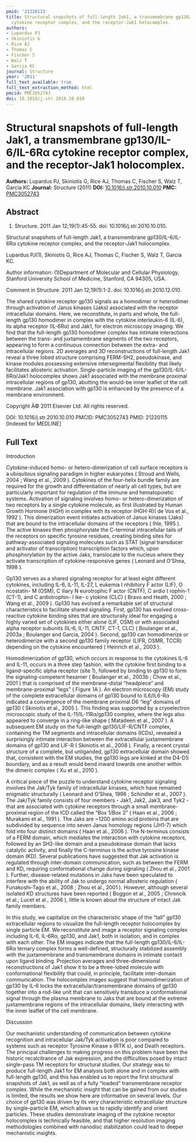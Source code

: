 ```yaml
---
pmid: '21220115'
title: Structural snapshots of full-length Jak1, a transmembrane gp130/IL-6/IL-6Rα
  cytokine receptor complex, and the receptor-Jak1 holocomplex.
authors:
- Lupardus PJ
- Skiniotis G
- Rice AJ
- Thomas C
- Fischer S
- Walz T
- Garcia KC
journal: Structure
year: '2011'
full_text_available: true
full_text_extraction_method: html
pmcid: PMC3052743
doi: 10.1016/j.str.2010.10.010
---
```


# Structural snapshots of full-length Jak1, a transmembrane gp130/IL-6/IL-6Rα cytokine receptor complex, and the receptor-Jak1 holocomplex.
**Authors:** Lupardus PJ, Skiniotis G, Rice AJ, Thomas C, Fischer S, Walz T, Garcia KC
**Journal:** Structure (2011)
**DOI:** [10.1016/j.str.2010.10.010](https://doi.org/10.1016/j.str.2010.10.010)
**PMC:** [PMC3052743](https://www.ncbi.nlm.nih.gov/pmc/articles/PMC3052743/)

## Abstract

1. Structure. 2011 Jan 12;19(1):45-55. doi: 10.1016/j.str.2010.10.010.

Structural snapshots of full-length Jak1, a transmembrane gp130/IL-6/IL-6Rα 
cytokine receptor complex, and the receptor-Jak1 holocomplex.

Lupardus PJ(1), Skiniotis G, Rice AJ, Thomas C, Fischer S, Walz T, Garcia KC.

Author information:
(1)Department of Molecular and Cellular Physiology, Stanford University School 
of Medicine, Stanford, CA 94305, USA.

Comment in
    Structure. 2011 Jan 12;19(1):1-2. doi: 10.1016/j.str.2010.12.010.

The shared cytokine receptor gp130 signals as a homodimer or heterodimer through 
activation of Janus kinases (Jaks) associated with the receptor intracellular 
domains. Here, we reconstitute, in parts and whole, the full-length gp130 
homodimer in complex with the cytokine interleukin-6 (IL-6), its alpha receptor 
(IL-6Rα) and Jak1, for electron microscopy imaging. We find that the full-length 
gp130 homodimer complex has intimate interactions between the trans- and 
juxtamembrane segments of the two receptors, appearing to form a continuous 
connection between the extra- and intracellular regions. 2D averages and 3D 
reconstructions of full-length Jak1 reveal a three lobed structure comprising 
FERM-SH2, pseudokinase, and kinase modules possessing extensive intersegmental 
flexibility that likely facilitates allosteric activation. Single-particle 
imaging of the gp130/IL-6/IL-6Rα/Jak1 holocomplex shows Jak1 associated with the 
membrane proximal intracellular regions of gp130, abutting the would-be inner 
leaflet of the cell membrane. Jak1 association with gp130 is enhanced by the 
presence of a membrane environment.

Copyright Â© 2011 Elsevier Ltd. All rights reserved.

DOI: 10.1016/j.str.2010.10.010
PMCID: PMC3052743
PMID: 21220115 [Indexed for MEDLINE]

## Full Text

Introduction

Cytokine-induced homo- or hetero-dimerization of cell surface receptors is a ubiquitous signaling paradigm in higher eukaryotes ( Stroud and Wells, 2004 ; Wang et al., 2009 ). Cytokines of the four-helix bundle family are required for the growth and differentiation of nearly all cell types, but are particularly important for regulation of the immune and hematopoietic systems. Activation of signaling involves homo- or hetero-dimerization of two receptors by a single cytokine molecule, as first illustrated by Human Growth Hormone (HGH) in complex with its receptor (HGH-R)( de Vos et al., 1992 ). This dimerization event initiates activation of Janus kinases (Jaks) that are bound to the intracellular domains of the receptors ( Ihle, 1995 ). The active kinases then phosphorylate the C-terminal intracellular tails of the receptors on specific tyrosine residues, creating binding sites for pathway-associated signaling molecules such as STAT (signal transducer and activator of transcription) transcription factors which, upon phosphorylation by the active Jaks, translocate to the nucleus where they activate transcription of cytokine-responsive genes ( Leonard and O’Shea, 1998 ).

Gp130 serves as a shared signaling receptor for at least eight different cytokines, including IL-6, IL-11, IL-27, L eukemia I nhibitory F actor (LIF), O ncostatin- M (OSM), C iliary N eurotrophic F actor (CNTF), C ardio t rophin-1 (CT-1), and C ardiotrophin- l ike- c ytokine (CLC) ( Bravo and Heath, 2000 ; Wang et al., 2009 ). Gp130 has evolved a remarkable set of structural characteristics to facilitate shared signaling. First, gp130 has evolved cross-reactive cytokine binding sites that are structurally ideal for engaging a highly varied set of cytokines either alone (LIF, OSM) or with associated alpha receptor subunits (IL-6, IL-11, CNTF, CT-1, CLC) ( Boulanger et al., 2003a ; Boulanger and Garcia, 2004 ). Second, gp130 can homodimerize or heterodimerize with a second gp130 family receptor (LIFR, OSMR, TCCR) depending on the cytokine encountered ( Heinrich et al., 2003 ).

Homodimerization of gp130, which occurs in response to the cytokines IL-6 and IL-11, occurs in a three step fashion, with the cytokine first binding to a ligand-specific alpha receptor (site 1), followed by binding to gp130 to form the signaling-competent hexamer ( Boulanger et al., 2003b ; Chow et al., 2001 ) that is comprised of the membrane-distal “headpiece” and membrane-proximal “legs” ( Figure 1A ). An electron microscopy (EM) study of the complete extracellular domains of gp130 bound to IL6/IL6-Rα indicated a convergence of the membrane proximal D6 “leg” domains of gp130 ( Skiniotis et al., 2005 ). This finding was supported by a cryoelectron microscopic study of the IL-11/IL-11Rα/gp130 complex, where the legs also appeared to converge in a ring-like shape ( Matadeen et al., 2007 ). A subsequent EM study on the full-length gp130/LIF-R/CNTF complex, containing the TM segments and intracellular domains (ICDs), revealed a surprisingly intimate interaction between the extracellular juxtamembrane domains of gp130 and LIF-R ( Skiniotis et al., 2008 ). Finally, a recent crystal structure of a complete, but unliganded, gp130 extracellular domain showed that, consistent with the EM studies, the gp130 legs are kinked at the D4-D5 boundary, and as a result would bend inward towards one another within the dimeric complex ( Xu et al., 2010 ).

A critical piece of the puzzle to understand cytokine receptor signaling involves the Jak/Tyk family of intracellular kinases, which have remained enigmatic structurally ( Leonard and O’Shea, 1998 ; Schindler et al., 2007 ). The Jak/Tyk family consists of four members - Jak1, Jak2, Jak3, and Tyk2 - that are associated with cytokine receptors through a small membrane-proximal region of the ICD called the “Box 1/Box 2” ( Haan et al., 2006 ; Murakami et al., 1991 ). The Jaks are ~1200 amino acid proteins that are subdivided by sequence into seven Janus homology regions (JH1-7) which fold into four distinct domains ( Haan et al., 2006 ). The N-terminus consists of a FERM domain, which mediates the interaction with cytokine receptors, followed by an SH2-like domain and a pseudokinase domain that lacks catalytic activity, and finally the C-terminus is the active tyrosine kinase domain (KD). Several publications have suggested that Jak activation is regulated through inter-domain communication, such as between the FERM and KD, requiring conformational change during signaling ( Zhou et al., 2001 ). Further, disease-related mutations in Jaks have been speculated to interfere with the ability of Jak to undergo normal allosteric regulation ( Funakoshi-Tago et al., 2008 ; Zhou et al., 2001 ). However, although several isolated KD structures have been reported ( Boggon et al., 2005 ; Chrencik et al.; Lucet et al., 2006 ), little is known about the structure of intact Jak family members.

In this study, we capitalize on the characteristic shape of the “tall” gp130 extracellular regions to visualize the full-length receptor holocomplex by single particle EM. We reconstitute and image a receptor signaling complex including IL-6, IL-6Rα, gp130, and Jak1, both in isolation, and in complex with each other. The EM images indicate that the full-length gp130/IL-6/IL-6Rα ternary complex forms a well-defined, structurally stabilized assembly with the juxtamembrane and transmembrane domains in intimate contact upon ligand binding. Projection averages and three-dimensional reconstructions of Jak1 show it to be a three-lobed molecule with conformational flexibility that could, in principle, facilitate inter-domain communication. The holocomplex images suggest that homodimerization of gp130 by IL-6 locks the extracellular/transmembrane domains of gp130 together into a rod-like unit that can sensitively transduce a conformational signal through the plasma membrane to Jaks that are bound at the extreme juxtamembrane regions of the intracellular domains, likely interacting with the inner leaflet of the cell membrane.

Discussion

Our mechanistic understanding of communication between cytokine recognition and intracellular Jak/Tyk activation is poor compared to systems such as receptor Tyrosine Kinase s (RTK s), and Death receptors. The principal challenges to making progress on this problem have been the historic recalcitrance of Jak expression, and the difficulties posed by intact single-pass TM receptors for structural studies. Our strategy was to produce full-length Jak1 for EM analysis both alone and in complex with full-length gp130, and this has enabled us to report the first structural snapshots of Jak1, as well as of a fully “loaded” transmembrane receptor complex. While the mechanistic insight that can be gained from our studies is limited, the results we show here are informative on several levels. Our choice of gp130 was driven by its very characteristic extracellular structure by single-particle EM, which allows us to rapidly identify and orient particles. These studies demonstrate imaging of the cytokine receptor holocomplex is technically feasible, and that higher resolution imaging methodologies combined with nanodisc stabilization could lead to deeper mechanistic insights.
